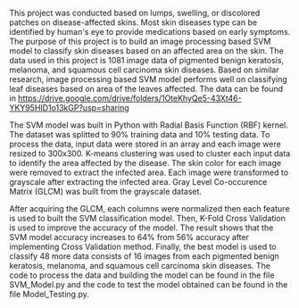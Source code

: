 This project was conducted based on lumps, swelling, or discolored patches on disease-affected skins. Most skin diseases type can be identified by human's eye to provide medications based on early symptoms. The purpose of this project is to build an image processing based SVM model to classify skin diseases based on an affected area on the skin. The data used in this project is 1081 image data of pigmented benign keratosis, melanoma, and squamous cell carcinoma skin diseases. Based on similar research, image processing based SVM model performs well on classifying leaf diseases based on area of the leaves affected. The data can be found in https://drive.google.com/drive/folders/1OteKhyQe5-43Xt46-YKY95HID1o13kGP?usp=sharing

The SVM model was built in Python with Radial Basis Function (RBF) kernel. The dataset was splitted to 90% training data and 10% testing data. To process the data, input data were stored in an array and each image were resized to 300x300. K-means clustering was used to cluster each input data to identify the area affected by the disease. The skin color for each image were removed to extract the infected area. Each image were transformed to grayscale after extracting the infected area. Gray Level Co-occurence Matrix (GLCM) was built from the grayscale dataset.

After acquiring the GLCM, each columns were normalized then each feature is used to built the SVM classification model. Then, K-Fold Cross Validation is used to improve the accuracy of the model. The result shows that the SVM model accuracy increases to 64% from 56% accuracy after implementing Cross Validation method. Finally, the best model is used to classify 48 more data consists of 16 images from each pigmented benign keratosis, melanoma, and squamous cell carcinoma skin diseases. The code to process the data and building the model can be found in the file SVM_Model.py and the code to test the model obtained can be found in the file Model_Testing.py.
